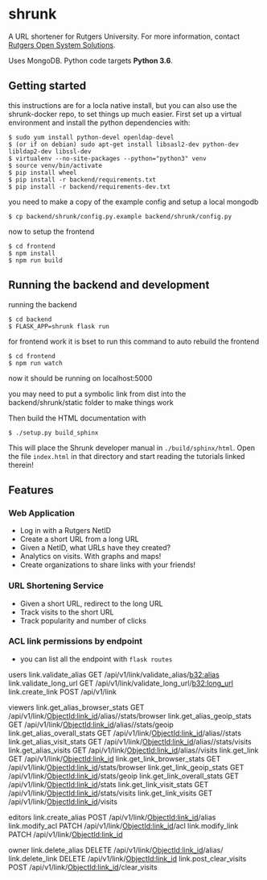 shrunk
======

A URL shortener for Rutgers University. For more information, contact [Rutgers
Open System Solutions](http://oss.rutgers.edu).

Uses MongoDB. Python code targets **Python 3.6**.

Getting started
---------------

this instructions are for a locla native install, but you can also use the
shrunk-docker repo, to set things up much easier.
First set up a virtual environment and install the python dependencies with:

	$ sudo yum install python-devel openldap-devel
	$ (or if on debian) sudo apt-get install libsasl2-dev python-dev libldap2-dev libssl-dev
	$ virtualenv --no-site-packages --python="python3" venv
    $ source venv/bin/activate
	$ pip install wheel
    $ pip install -r backend/requirements.txt
    $ pip install -r backend/requirements-dev.txt

you need to make a copy of the example config and setup a local mongodb

	$ cp backend/shrunk/config.py.example backend/shrunk/config.py

now to setup the frontend

	$ cd frontend
	$ npm install
	$ npm run build

Running the backend and development
-------------------

running the backend

	$ cd backend
	$ FLASK_APP=shrunk flask run

for frontend work it is bset to run this command to auto rebuild the frontend

	$ cd frontend
	$ npm run watch

now it should be running on localhost:5000


you may need to put a symbolic link from dist into the backend/shrunk/static folder
to make things work

Then build the HTML documentation with

    $ ./setup.py build_sphinx

This will place the Shrunk developer manual in `./build/sphinx/html`. Open the file
`index.html` in that directory and start reading the tutorials linked therein!

Features
--------

### Web Application

- Log in with a Rutgers NetID
- Create a short URL from a long URL
- Given a NetID, what URLs have they created?
- Analytics on visits. With graphs and maps!
- Create organizations to share links with your friends!

### URL Shortening Service

- Given a short URL, redirect to the long URL
- Track visits to the short URL
- Track popularity and number of clicks

### ACL link permissions by endpoint

- you can list all the endpoint with `flask routes`

users
link.validate_alias           GET      /api/v1/link/validate_alias/<b32:alias>
link.validate_long_url        GET      /api/v1/link/validate_long_url/<b32:long_url>
link.create_link              POST     /api/v1/link

viewers
link.get_alias_browser_stats  GET      /api/v1/link/<ObjectId:link_id>/alias/<alias>/stats/browser
link.get_alias_geoip_stats    GET      /api/v1/link/<ObjectId:link_id>/alias/<alias>/stats/geoip
link.get_alias_overall_stats  GET      /api/v1/link/<ObjectId:link_id>/alias/<alias>/stats
link.get_alias_visit_stats    GET      /api/v1/link/<ObjectId:link_id>/alias/<alias>/stats/visits
link.get_alias_visits         GET      /api/v1/link/<ObjectId:link_id>/alias/<alias>/visits
link.get_link                 GET      /api/v1/link/<ObjectId:link_id>
link.get_link_browser_stats   GET      /api/v1/link/<ObjectId:link_id>/stats/browser
link.get_link_geoip_stats     GET      /api/v1/link/<ObjectId:link_id>/stats/geoip
link.get_link_overall_stats   GET      /api/v1/link/<ObjectId:link_id>/stats
link.get_link_visit_stats     GET      /api/v1/link/<ObjectId:link_id>/stats/visits
link.get_link_visits          GET      /api/v1/link/<ObjectId:link_id>/visits

editors
link.create_alias             POST     /api/v1/link/<ObjectId:link_id>/alias
link.modify_acl               PATCH    /api/v1/link/<ObjectId:link_id>/acl
link.modify_link              PATCH    /api/v1/link/<ObjectId:link_id>

owner
link.delete_alias             DELETE   /api/v1/link/<ObjectId:link_id>/alias/<alias>
link.delete_link              DELETE   /api/v1/link/<ObjectId:link_id>
link.post_clear_visits        POST     /api/v1/link/<ObjectId:link_id>/clear_visits
